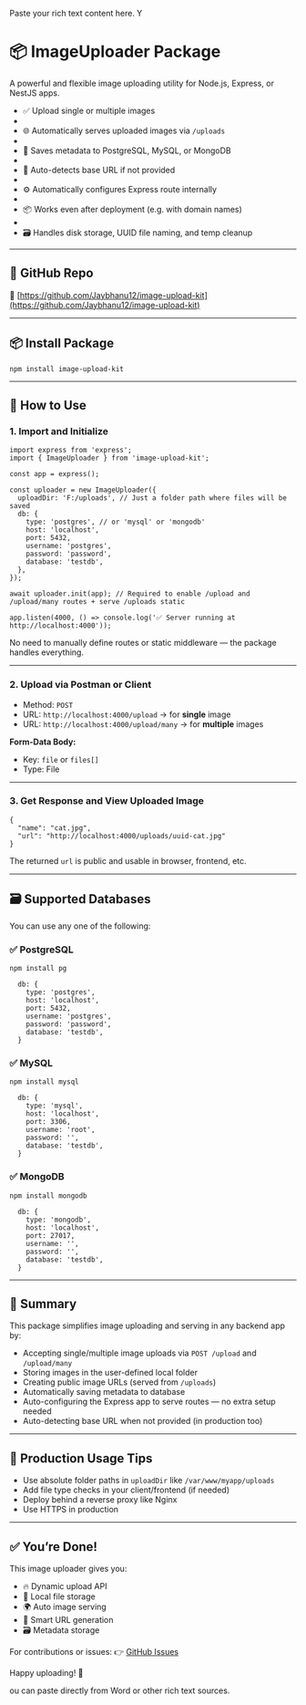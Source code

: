 Paste your rich text content here. Y

# 📦 ImageUploader Package

A powerful and flexible image uploading utility for Node.js, Express, or NestJS apps.

*    ✅ Upload single or multiple images
*     
*    🌐 Automatically serves uploaded images via `/uploads`
*     
*    💾 Saves metadata to PostgreSQL, MySQL, or MongoDB
*     
*    🧠 Auto-detects base URL if not provided
*     
*    ⚙️ Automatically configures Express route internally
*     
*    📦 Works even after deployment (e.g. with domain names)
*     
*    🗃 Handles disk storage, UUID file naming, and temp cleanup    

* * *

## 🔗 GitHub Repo

🔗 [https://github.com/Jaybhanu12/image-upload-kit](https://github.com/Jaybhanu12/image-upload-kit)

* * *

## 📦 Install Package

```
npm install image-upload-kit
```

* * *

## 🧰 How to Use

### 1\. Import and Initialize

```
import express from 'express';
import { ImageUploader } from 'image-upload-kit';

const app = express();

const uploader = new ImageUploader({
  uploadDir: 'F:/uploads', // Just a folder path where files will be saved
  db: {
    type: 'postgres', // or 'mysql' or 'mongodb'
    host: 'localhost',
    port: 5432,
    username: 'postgres',
    password: 'password',
    database: 'testdb',
  },
});

await uploader.init(app); // Required to enable /upload and /upload/many routes + serve /uploads static

app.listen(4000, () => console.log('✅ Server running at http://localhost:4000'));
```

No need to manually define routes or static middleware — the package handles everything.

* * *

### 2\. Upload via Postman or Client

*    Method: `POST`    
*    URL: `http://localhost:4000/upload` → for **single** image     
*    URL: `http://localhost:4000/upload/many` → for **multiple** images  

**Form-Data Body:**

*    Key: `file` or `files[]`
*    Type: File   

* * *

### 3\. Get Response and View Uploaded Image

```
{
  "name": "cat.jpg",
  "url": "http://localhost:4000/uploads/uuid-cat.jpg"
}
```

The returned `url` is public and usable in browser, frontend, etc.

* * *

## 🗃 Supported Databases

You can use any one of the following:

### ✅ PostgreSQL

```
npm install pg
```

```
  db: {
    type: 'postgres',
    host: 'localhost',
    port: 5432,
    username: 'postgres',
    password: 'password',
    database: 'testdb',
  }
```

### ✅ MySQL

```
npm install mysql
```

```
  db: {
    type: 'mysql',
    host: 'localhost',
    port: 3306,
    username: 'root',
    password: '',
    database: 'testdb',
  }
```

### ✅ MongoDB

```
npm install mongodb
```

```
  db: {
    type: 'mongodb',
    host: 'localhost',
    port: 27017,
    username: '',
    password: '',
    database: 'testdb',
  }
```

* * *

## 📌 Summary

This package simplifies image uploading and serving in any backend app by:

*    Accepting single/multiple image uploads via `POST /upload` and `/upload/many`  
*    Storing images in the user-defined local folder 
*    Creating public image URLs (served from `/uploads`)   
*    Automatically saving metadata to database  
*    Auto-configuring the Express app to serve routes — no extra setup needed    
*    Auto-detecting base URL when not provided (in production too)  

* * *

## 🔐 Production Usage Tips

*    Use absolute folder paths in `uploadDir` like `/var/www/myapp/uploads`  
*    Add file type checks in your client/frontend (if needed)   
*    Deploy behind a reverse proxy like Nginx   
*    Use HTTPS in production   

* * *

## ✅ You’re Done!

This image uploader gives you:

*    🔥 Dynamic upload API  
*    📂 Local file storage    
*    🌍 Auto image serving    
*    🧠 Smart URL generation    
*    🗃 Metadata storage   

For contributions or issues: 👉 [GitHub Issues](https://github.com/Jaybhanu12/image-upload-kit)

Happy uploading! 📸

ou can paste directly from Word or other rich text sources.
